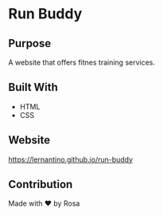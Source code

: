 # Run Buddy

## Purpose
A website that offers fitnes training services.

## Built With
* HTML
* CSS 

## Website
https://lernantino.github.io/run-buddy

## Contribution
Made with ♥ by Rosa
